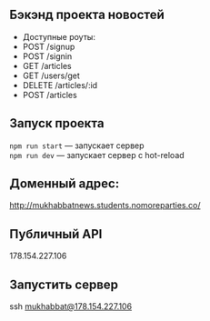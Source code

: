 
## Бэкэнд проекта новостей
* Доступные роуты: 
* POST /signup
* POST /signin
* GET /articles
* GET /users/get
* DELETE /articles/:id
* POST /articles

## Запуск проекта
`npm run start` — запускает сервер   
`npm run dev` — запускает сервер с hot-reload

## Доменный адрес:
http://mukhabbatnews.students.nomoreparties.co/

## Публичный API
178.154.227.106

## Запустить сервер
ssh mukhabbat@178.154.227.106
